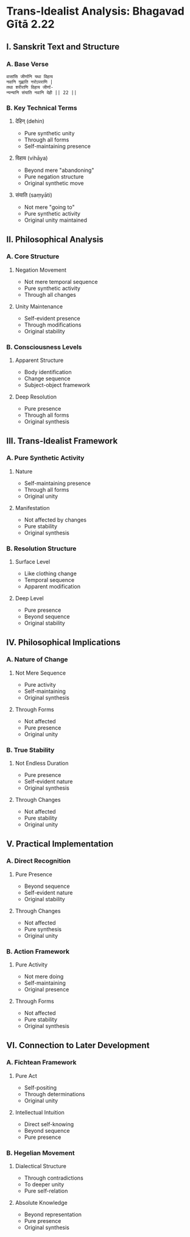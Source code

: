 # Trans-Idealist Analysis: Bhagavad Gītā 2.22

## I. Sanskrit Text and Structure

### A. Base Verse
```sanskrit
वासांसि जीर्णानि यथा विहाय
नवानि गृह्णाति नरोऽपराणि |
तथा शरीराणि विहाय जीर्णा-
न्यन्यानि संयाति नवानि देही || 22 ||
```

### B. Key Technical Terms
1. देहिन् (dehin)
   - Pure synthetic unity
   - Through all forms
   - Self-maintaining presence

2. विहाय (vihāya)
   - Beyond mere "abandoning"
   - Pure negation structure
   - Original synthetic move

3. संयाति (saṃyāti)
   - Not mere "going to"
   - Pure synthetic activity
   - Original unity maintained

## II. Philosophical Analysis

### A. Core Structure
1. Negation Movement
   - Not mere temporal sequence
   - Pure synthetic activity
   - Through all changes

2. Unity Maintenance
   - Self-evident presence
   - Through modifications
   - Original stability

### B. Consciousness Levels
1. Apparent Structure
   - Body identification
   - Change sequence
   - Subject-object framework

2. Deep Resolution
   - Pure presence
   - Through all forms
   - Original synthesis

## III. Trans-Idealist Framework

### A. Pure Synthetic Activity
1. Nature
   - Self-maintaining presence
   - Through all forms
   - Original unity

2. Manifestation
   - Not affected by changes
   - Pure stability
   - Original synthesis

### B. Resolution Structure
1. Surface Level
   - Like clothing change
   - Temporal sequence
   - Apparent modification

2. Deep Level
   - Pure presence
   - Beyond sequence
   - Original stability

## IV. Philosophical Implications

### A. Nature of Change
1. Not Mere Sequence
   - Pure activity
   - Self-maintaining
   - Original synthesis

2. Through Forms
   - Not affected
   - Pure presence
   - Original unity

### B. True Stability
1. Not Endless Duration
   - Pure presence
   - Self-evident nature
   - Original synthesis

2. Through Changes
   - Not affected
   - Pure stability
   - Original unity

## V. Practical Implementation

### A. Direct Recognition
1. Pure Presence
   - Beyond sequence
   - Self-evident nature
   - Original stability

2. Through Changes
   - Not affected
   - Pure synthesis
   - Original unity

### B. Action Framework
1. Pure Activity
   - Not mere doing
   - Self-maintaining
   - Original presence

2. Through Forms
   - Not affected
   - Pure stability
   - Original synthesis

## VI. Connection to Later Development

### A. Fichtean Framework
1. Pure Act
   - Self-positing
   - Through determinations
   - Original unity

2. Intellectual Intuition
   - Direct self-knowing
   - Beyond sequence
   - Pure presence

### B. Hegelian Movement
1. Dialectical Structure
   - Through contradictions
   - To deeper unity
   - Pure self-relation

2. Absolute Knowledge
   - Beyond representation
   - Pure presence
   - Original synthesis
